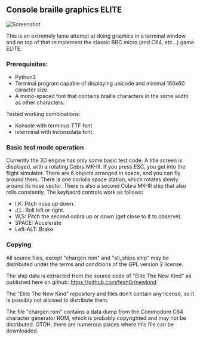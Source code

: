 
## Console braille graphics ELITE

![Screenshot](https://github.com/yope/cbgelite/blob/master/Documentation/screenshot.png)

This is an extremely lame attempt at doing graphics in a terminal window and on
top of that reimplement the classic BBC micro (and C64, etc...) game ELITE.

### Prerequisites:

 * Python3
 * Terminal program capable of displaying unicode and minimal 160x60 caracter size.
 * A mono-spaced font that contains braille characters in the same width as other characters.

Tested working combinations:

 * Konsole with terminus TTF font
 * lxterminal with Inconsolata font.

### Basic test mode operation

Currently the 3D engine has only some basic test code. A title screen is displayed,
with a rotating Cobra MK-III. If you press ESC, you get into the flight simulator.
There are 6 objects arranged in space, and you can fly around them.
There is one coriolis space station, which rotates slowly around its nose vector.
There is also a second Cobra MK-III ship that also rolls constantly. The keybaord
controls work as follows:

 * I,K: Pitch nose up down.
 * J,L: Roll left or right.
 * W,S: Pitch the second cobra up or down (get close to it to observe).
 * SPACE: Accelerate
 * Left-ALT: Brake

### Copying ###

All source files, except "chargen.rom" and "all_ships.ship" may be distributed
under the terms and conditions of the GPL version 2 license.

The ship data is extracted from the source code of "Elite The New Kind" as published
here on github: https://github.com/fesh0r/newkind

The "Elite The New Kind" repository and files don't contain any license, so
it is possibly not allowed to distribute them.

The file "chargen.rom" contains a data dump from the Commodore C64 character
generator ROM, which is probably copyrighted and may not be distributed. OTOH,
there are numerous places where this file can be downloaded.
